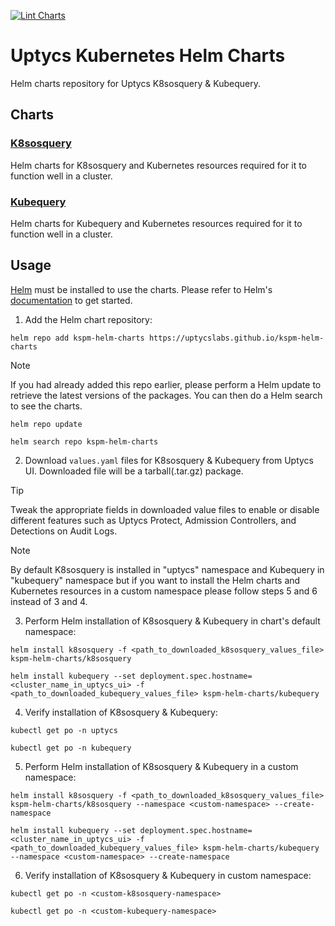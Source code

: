 [![Lint Charts](https://github.com/uptycslabs/kspm-helm-charts/actions/workflows/lint-charts.yml/badge.svg?branch=main)](https://github.com/uptycslabs/kspm-helm-charts/actions/workflows/lint-charts.yml)

# Uptycs Kubernetes Helm Charts

Helm charts repository for Uptycs K8sosquery & Kubequery.

## Charts

### [K8sosquery](https://github.com/uptycslabs/kspm-helm-charts/tree/main/charts/k8sosquery)
Helm charts for K8sosquery and Kubernetes resources required for it to function well in a cluster.
### [Kubequery](https://github.com/uptycslabs/kspm-helm-charts/tree/main/charts/kubequery)
Helm charts for Kubequery and Kubernetes resources required for it to function well in a cluster.

## Usage
[Helm](https://helm.sh) must be installed to use the charts. Please refer to Helm's [documentation](https://helm.sh/docs) to get started.

1. Add the Helm chart repository:
```console
helm repo add kspm-helm-charts https://uptycslabs.github.io/kspm-helm-charts
```

> [!NOTE]
> If you had already added this repo earlier, please perform a Helm update to retrieve the latest versions of the packages.
> You can then do a Helm search to see the charts.

```console
helm repo update
```

```console
helm search repo kspm-helm-charts
```

2. Download `values.yaml` files for K8sosquery & Kubequery from Uptycs UI. Downloaded file will be a tarball(.tar.gz) package.

> [!TIP]
> Tweak the appropriate fields in downloaded value files to enable or disable different features such as Uptycs Protect, Admission Controllers, and Detections on Audit Logs.

> [!NOTE]
> By default K8sosquery is installed in "uptycs" namespace and Kubequery in "kubequery" namespace but if you want to install the Helm charts and Kubernetes resources in a custom namespace please follow steps 5 and 6 instead of 3 and 4.

3. Perform Helm installation of K8sosquery & Kubequery in chart's default namespace:
```console
helm install k8sosquery -f <path_to_downloaded_k8sosquery_values_file> kspm-helm-charts/k8sosquery
```
```console
helm install kubequery --set deployment.spec.hostname=<cluster_name_in_uptycs_ui> -f <path_to_downloaded_kubequery_values_file> kspm-helm-charts/kubequery
```

4. Verify installation of K8sosquery & Kubequery:
```console
kubectl get po -n uptycs
```
```console
kubectl get po -n kubequery
```

5. Perform Helm installation of K8sosquery & Kubequery in a custom namespace:
```console
helm install k8sosquery -f <path_to_downloaded_k8sosquery_values_file> kspm-helm-charts/k8sosquery --namespace <custom-namespace> --create-namespace
```
```console
helm install kubequery --set deployment.spec.hostname=<cluster_name_in_uptycs_ui> -f <path_to_downloaded_kubequery_values_file> kspm-helm-charts/kubequery --namespace <custom-namespace> --create-namespace
```

6. Verify installation of K8sosquery & Kubequery in custom namespace:
```console
kubectl get po -n <custom-k8sosquery-namespace>
```
```console
kubectl get po -n <custom-kubequery-namespace>
```